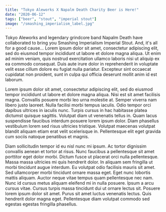 ```yaml
---
title: "Tokyo Aleworks X Napalm Death Charity Beer is Here!"
date: "2020-06-12"
tags: ["beer", "stout", "imperial stout"]
image: "/smashing_imperialism_label.jpg"
---
```


Tokyo Aleworks and legendary grindcore band Napalm Death have collaborated to bring you Smashing Imperialism Imperial Stout. And, it's all for a good cause...
Lorem ipsum dolor sit amet, consectetur adipiscing elit, sed do eiusmod tempor incididunt ut labore et dolore magna aliqua. Ut enim ad minim veniam, quis nostrud exercitation ullamco laboris nisi ut aliquip ex ea commodo consequat. Duis aute irure dolor in reprehenderit in voluptate velit esse cillum dolore eu fugiat nulla pariatur. Excepteur sint occaecat cupidatat non proident, sunt in culpa qui officia deserunt mollit anim id est laborum.

Lorem ipsum dolor sit amet, consectetur adipiscing elit, sed do eiusmod tempor incididunt ut labore et dolore magna aliqua. Nisi est sit amet facilisis magna. Convallis posuere morbi leo urna molestie at. Semper viverra nam libero justo laoreet. Nulla facilisi morbi tempus iaculis. Odio tempor orci dapibus ultrices in iaculis nunc. Turpis cursus in hac habitasse platea dictumst quisque sagittis. Volutpat diam ut venenatis tellus in. Quam lacus suspendisse faucibus interdum posuere lorem ipsum dolor. Diam phasellus vestibulum lorem sed risus ultricies tristique. Volutpat maecenas volutpat blandit aliquam etiam erat velit scelerisque in. Pellentesque elit eget gravida cum sociis natoque penatibus et magnis.

Diam sollicitudin tempor id eu nisl nunc mi ipsum. Ac tortor dignissim convallis aenean et tortor at risus. Nunc faucibus a pellentesque sit amet porttitor eget dolor morbi. Dictum fusce ut placerat orci nulla pellentesque. Massa massa ultricies mi quis hendrerit dolor. In aliquam sem fringilla ut morbi tincidunt augue interdum. Eu volutpat odio facilisis mauris sit amet. Sed ullamcorper morbi tincidunt ornare massa eget. Eget nunc lobortis mattis aliquam. Auctor neque vitae tempus quam pellentesque nec nam. Nunc id cursus metus aliquam eleifend mi in nulla posuere. Ipsum a arcu cursus vitae. Cursus turpis massa tincidunt dui ut ornare lectus sit. Posuere lorem ipsum dolor sit amet. Purus sit amet luctus venenatis lectus. Quis hendrerit dolor magna eget. Pellentesque diam volutpat commodo sed egestas egestas fringilla phasellus.

